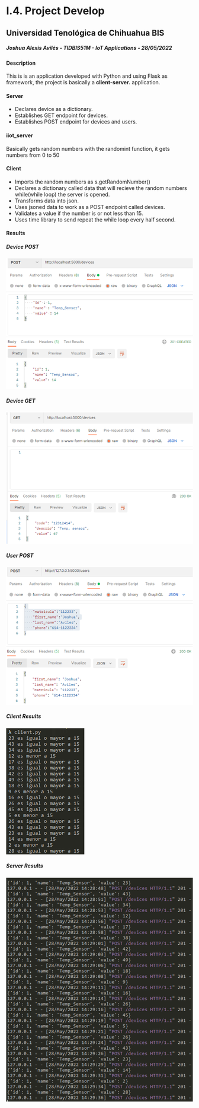 <h1>I.4. Project Develop</h1>
<h2>Universidad Tenológica de Chihuahua BIS</h2>
<h5><i>Joshua Alexis Avilés - TIDBIS51M - IoT Applications - 28/05/2022</i></h5>

<h4>Description</h4>
<p>This is is an application developed with Python and using Flask as framework, the project is basically a <b>client-server.</b> application.</p>

<h4>Server</h4>
<ul>
  <li>Declares device as a dictionary.</li>
  <li>Establishes GET endpoint for devices.</li>
  <li>Establishes POST endpoint for devices and users.</li>
</ul>

<h4>iiot_server</h4>
<p>Basically gets random numbers with the randomint function, it gets numbers from 0 to 50</p>

<h4>Client</h4>
<ul>
  <li>Imports the random numbers as s.getRandomNumber()</li>
  <li>Declares a dictionary called data that will recieve the random numbers while(while loop) the server is opened.</li>
  <li>Transforms data into json.</li>
  <li>Uses jsoned data to work as a POST endpoint called devices.</li>
  <li>Validates a value if the number is or not less than 15.</li>
  <li>Uses time library to send repeat the while loop every half second.</li>
</ul>

<h4>Results</h4>

<h5>Device POST</h5>
<img src="https://github.com/JoshuaAv07/Client-Server/blob/develop/images/postdevice.PNG?raw=true"/>

<h5>Device GET</h5>
<img src="https://github.com/JoshuaAv07/Client-Server/blob/develop/images/getdevice.PNG?raw=true"/>

<h5>User POST</h5>
<img src="https://github.com/JoshuaAv07/Client-Server/blob/develop/images/postuser.PNG?raw=true"/>

<h5>Client Results</h5>
<img src="https://github.com/JoshuaAv07/Client-Server/blob/develop/images/client.PNG?raw=true"/>

<h5>Server Results</h5>
<img src="https://github.com/JoshuaAv07/Client-Server/blob/develop/images/server.PNG?raw=true"/>
